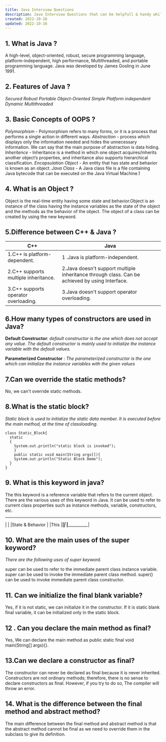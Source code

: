 ```yaml
---
title: Java Interview Questions
description: Java Interview Questions that can be helpfull & handy while revising java Concepts.
created: 2022-10-16
updated: 2022-10-16
---
```


## 1. What is Java ?
 A high-level, object-oriented, robust, secure programming language, platform-independent, high performance, Multithreaded, and portable programming language. Java was developed by James Gosling in June 1991.

## 2. Features of Java ?
*Secured*
*Robust*
*Portable*
*Object-Oriented*
*Simple*
*Platform independent*
*Dynamic*
*Multithreaded*

## 3. Basic Concepts of OOPS ?
*Polymorphism* - Polymorphism refers to many forms, or it is a process that performs a single action in different ways.
*Abstraction*  -  process which displays only the information needed and hides the unnecessary information. We can say that the main purpose of abstraction is data hiding. 
*Inheritence*  - Inheritance is a method in which one object acquires/inherits another object’s properties, and inheritance also supports hierarchical classification.
*Encapsulation*
*Object*      - An entity that has state and behavior is known as an object.
*Java Class*  - A Java class file is a file containing Java bytecode that can be executed on the Java Virtual Machine.1

## 4. What is an Object ?
Object is the real-time entity having some state and behavior.Object is an instance of the class having the instance variables as the state of the object and the methods as the behavior of the object. The object of a class can be created by using the new keyword.

## 5.Difference between C++ & Java ? 
| C++                                              | Java                                                                                           |
| -------------                                    | -------------                                                                                  |
| 1.C++ is platform-dependent.                     | 1 .Java is platform-independent.                                                               |
| 2.C++ supports multiple inheritance.             | 2.Java doesn't support multiple inheritance through class. Can be achieved by using Interface. |
| 3.C++ supports operator overloading.             | 3.Java doesn't support operator overloading.                                                   |

## 6.How many types of constructors are used in Java? 
 **Default Constructor**: *default constructor is the one which does not accept any value. The default constructor is mainly used to initialize the instance variable with the default values.* 

 **Parameterized Constructor** : *The parameterized constructor is the one which can initialize the instance variables with the given values*

## 7.Can we override the static methods?
No, we can't override static methods.

## 8.What is the static block?
 *Static block is used to initialize the static data member. It is executed before the main method, at the time of classloading.*
```
class Static_Block{  
  static
  {
    System.out.println("static block is invoked");
    }  
    public static void main(String args[]){  
    System.out.println("Static Block Demo");  
  }  
}  
```
## 9. What is this keyword in java?
The this keyword is a reference variable that refers to the current object. There are the various uses of this keyword in Java. It can be used to refer to current class properties such as instance methods, variable, constructors, etc.
_____________                 _____________________
|            |                |State  & Behavior  |
|This        |________________|___________________|_
|____________|

## 10. What are the main uses of the super keyword?
*There are the following uses of super keyword.*

super can be used to refer to the immediate parent class instance variable.
super can be used to invoke the immediate parent class method.
super() can be used to invoke immediate parent class constructor.

## 11. Can we initialize the final blank variable?
Yes, if it is not static, we can initialize it in the constructor. If it is static blank final variable, it can be initialized only in the static block.
## 12 . Can you declare the main method as final?
Yes, We can declare the main method as public static final void main(String[] args){}.
 
 ## 13.Can we declare a constructor as final?
The constructor can never be declared as final because it is never inherited. Constructors are not ordinary methods; therefore, there is no sense to declare constructors as final. However, if you try to do so, The compiler will throw an error.

## 14. What is the difference between the final method and abstract method?
The main difference between the final method and abstract method is that the abstract method cannot be final as we need to override them in the subclass to give its definition.


